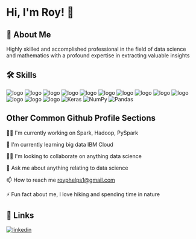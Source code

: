 
# Hi, I'm Roy! 👋


## 🚀 About Me
Highly skilled and accomplished professional in the field of data science and mathematics with a profound expertise in extracting valuable insights

## 🛠 Skills


![logo](https://img.shields.io/badge/Python-3776AB?style=for-the-badge&logo=python&logoColor=white)
![logo](https://img.shields.io/badge/Java-ED8B00?style=for-the-badge&logo=openjdk&logoColor=white)
![logo](https://img.shields.io/badge/R-276DC3?style=for-the-badge&logo=r&logoColor=white)
![logo](https://img.shields.io/badge/MySQL-00000F?style=for-the-badge&logo=mysql&logoColor=white)
![logo](https://img.shields.io/badge/Tableau-E97627?style=for-the-badge&logo=Tableau&logoColor=white)
![logo](https://img.shields.io/badge/TensorFlow-FF6F00?style=for-the-badge&logo=tensorflow&logoColor=white)
![logo](https://img.shields.io/badge/Spark%20AR-FF5C83?style=for-the-badge&logo=SparkAR&logoColor=white)
![logo](https://img.shields.io/badge/Eclipse-2C2255?style=for-the-badge&logo=eclipse&logoColor=white)
![logo](https://img.shields.io/badge/Notepad++-90E59A.svg?style=for-the-badge&logo=notepad%2B%2B&logoColor=black)
![logo](https://img.shields.io/badge/RStudio-75AADB?style=for-the-badge&logo=RStudio&logoColor=white)
![logo](https://img.shields.io/badge/Visual_Studio-5C2D91?style=for-the-badge&logo=visual%20studio&logoColor=white)
![logo](https://img.shields.io/badge/GNU%20Bash-4EAA25?style=for-the-badge&logo=GNU%20Bash&logoColor=white)
![logo](https://img.shields.io/badge/Linux-FCC624?style=for-the-badge&logo=linux&logoColor=black)
![Keras](https://img.shields.io/badge/Keras-%23D00000.svg?style=for-the-badge&logo=Keras&logoColor=white)
![NumPy](https://img.shields.io/badge/numpy-%23013243.svg?style=for-the-badge&logo=numpy&logoColor=white)
![Pandas](https://img.shields.io/badge/pandas-%23150458.svg?style=for-the-badge&logo=pandas&logoColor=white)





## Other Common Github Profile Sections
👩‍💻 I'm currently working on Spark, Hadoop, PySpark

🧠 I'm currently learning big data IBM Cloud

👯‍♀️ I'm looking to collaborate on anything data science

💬 Ask me about anything relating to data science

📫 How to reach me royphelps1@gmail.com 

⚡️ Fun fact about me, I love hiking and spending time in nature


## 🔗 Links

[![linkedin](https://img.shields.io/badge/linkedin-0A66C2?style=for-the-badge&logo=linkedin&logoColor=white)](https://www.linkedin.com/in/roy-p-67661561/)


